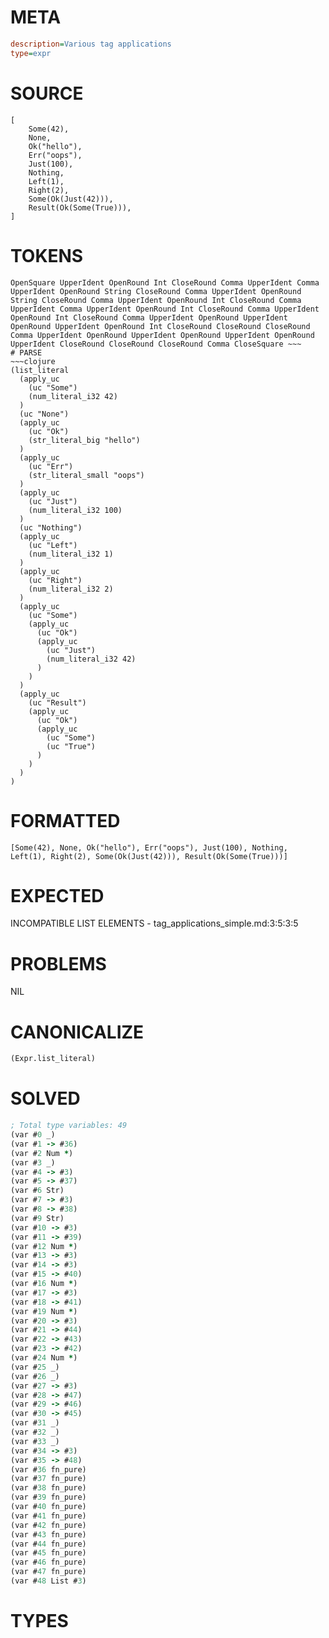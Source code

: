 # META
~~~ini
description=Various tag applications
type=expr
~~~
# SOURCE
~~~roc
[
    Some(42),
    None,
    Ok("hello"),
    Err("oops"),
    Just(100),
    Nothing,
    Left(1),
    Right(2),
    Some(Ok(Just(42))),
    Result(Ok(Some(True))),
]
~~~
# TOKENS
~~~text
OpenSquare UpperIdent OpenRound Int CloseRound Comma UpperIdent Comma UpperIdent OpenRound String CloseRound Comma UpperIdent OpenRound String CloseRound Comma UpperIdent OpenRound Int CloseRound Comma UpperIdent Comma UpperIdent OpenRound Int CloseRound Comma UpperIdent OpenRound Int CloseRound Comma UpperIdent OpenRound UpperIdent OpenRound UpperIdent OpenRound Int CloseRound CloseRound CloseRound Comma UpperIdent OpenRound UpperIdent OpenRound UpperIdent OpenRound UpperIdent CloseRound CloseRound CloseRound Comma CloseSquare ~~~
# PARSE
~~~clojure
(list_literal
  (apply_uc
    (uc "Some")
    (num_literal_i32 42)
  )
  (uc "None")
  (apply_uc
    (uc "Ok")
    (str_literal_big "hello")
  )
  (apply_uc
    (uc "Err")
    (str_literal_small "oops")
  )
  (apply_uc
    (uc "Just")
    (num_literal_i32 100)
  )
  (uc "Nothing")
  (apply_uc
    (uc "Left")
    (num_literal_i32 1)
  )
  (apply_uc
    (uc "Right")
    (num_literal_i32 2)
  )
  (apply_uc
    (uc "Some")
    (apply_uc
      (uc "Ok")
      (apply_uc
        (uc "Just")
        (num_literal_i32 42)
      )
    )
  )
  (apply_uc
    (uc "Result")
    (apply_uc
      (uc "Ok")
      (apply_uc
        (uc "Some")
        (uc "True")
      )
    )
  )
)
~~~
# FORMATTED
~~~roc
[Some(42), None, Ok("hello"), Err("oops"), Just(100), Nothing, Left(1), Right(2), Some(Ok(Just(42))), Result(Ok(Some(True)))]
~~~
# EXPECTED
INCOMPATIBLE LIST ELEMENTS - tag_applications_simple.md:3:5:3:5
# PROBLEMS
NIL
# CANONICALIZE
~~~clojure
(Expr.list_literal)
~~~
# SOLVED
~~~clojure
; Total type variables: 49
(var #0 _)
(var #1 -> #36)
(var #2 Num *)
(var #3 _)
(var #4 -> #3)
(var #5 -> #37)
(var #6 Str)
(var #7 -> #3)
(var #8 -> #38)
(var #9 Str)
(var #10 -> #3)
(var #11 -> #39)
(var #12 Num *)
(var #13 -> #3)
(var #14 -> #3)
(var #15 -> #40)
(var #16 Num *)
(var #17 -> #3)
(var #18 -> #41)
(var #19 Num *)
(var #20 -> #3)
(var #21 -> #44)
(var #22 -> #43)
(var #23 -> #42)
(var #24 Num *)
(var #25 _)
(var #26 _)
(var #27 -> #3)
(var #28 -> #47)
(var #29 -> #46)
(var #30 -> #45)
(var #31 _)
(var #32 _)
(var #33 _)
(var #34 -> #3)
(var #35 -> #48)
(var #36 fn_pure)
(var #37 fn_pure)
(var #38 fn_pure)
(var #39 fn_pure)
(var #40 fn_pure)
(var #41 fn_pure)
(var #42 fn_pure)
(var #43 fn_pure)
(var #44 fn_pure)
(var #45 fn_pure)
(var #46 fn_pure)
(var #47 fn_pure)
(var #48 List #3)
~~~
# TYPES
~~~roc
~~~
